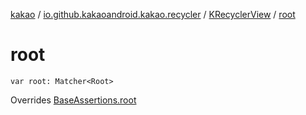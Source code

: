 [kakao](../../index.md) / [io.github.kakaoandroid.kakao.recycler](../index.md) / [KRecyclerView](index.md) / [root](./root.md)

# root

`var root: Matcher<Root>`

Overrides [BaseAssertions.root](../../io.github.kakaoandroid.kakao.common.assertions/-base-assertions/root.md)

